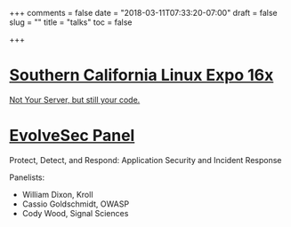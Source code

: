 +++
comments = false
date = "2018-03-11T07:33:20-07:00"
draft = false
slug = ""
title = "talks"
toc = false

+++

# [Southern California Linux Expo 16x](https://www.socallinuxexpo.org/scale/16x)

[Not Your Server, but still your code.](https://youtu.be/nZzCIIW2-Is?t=12959)

# [EvolveSec Panel](https://www.meetup.com/EvolveSec-LA-Cyber-Security/events/249432929/)

Protect, Detect, and Respond: Application Security and Incident Response

Panelists:
- William Dixon, Kroll
- Cassio Goldschmidt, OWASP
- Cody Wood, Signal Sciences

